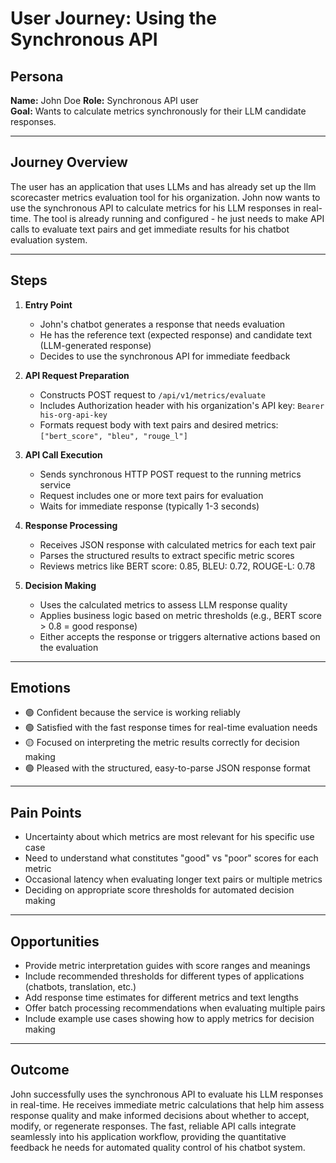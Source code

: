 # User Journey: Using the Synchronous API

## Persona
**Name:** John Doe
**Role:** Synchronous API user  
**Goal:** Wants to calculate metrics synchronously for their LLM candidate responses.

---

## Journey Overview
The user has an application that uses LLMs and has already set up the llm scorecaster metrics evaluation tool for his organization. John now wants to use the synchronous API to calculate metrics for his LLM responses in real-time. The tool is already running and configured - he just needs to make API calls to evaluate text pairs and get immediate results for his chatbot evaluation system.

---

## Steps

1. **Entry Point**
   - John's chatbot generates a response that needs evaluation
   - He has the reference text (expected response) and candidate text (LLM-generated response)
   - Decides to use the synchronous API for immediate feedback

2. **API Request Preparation**
   - Constructs POST request to `/api/v1/metrics/evaluate`
   - Includes Authorization header with his organization's API key: `Bearer his-org-api-key`
   - Formats request body with text pairs and desired metrics: `["bert_score", "bleu", "rouge_l"]`

3. **API Call Execution**
   - Sends synchronous HTTP POST request to the running metrics service
   - Request includes one or more text pairs for evaluation
   - Waits for immediate response (typically 1-3 seconds)

4. **Response Processing**
   - Receives JSON response with calculated metrics for each text pair
   - Parses the structured results to extract specific metric scores
   - Reviews metrics like BERT score: 0.85, BLEU: 0.72, ROUGE-L: 0.78

5. **Decision Making**
   - Uses the calculated metrics to assess LLM response quality
   - Applies business logic based on metric thresholds (e.g., BERT score > 0.8 = good response)
   - Either accepts the response or triggers alternative actions based on the evaluation

---

## Emotions
- 🟢 Confident because the service is working reliably
- 🟢 Satisfied with the fast response times for real-time evaluation needs
- 🟡 Focused on interpreting the metric results correctly for decision making
- 🟢 Pleased with the structured, easy-to-parse JSON response format

---

## Pain Points
- Uncertainty about which metrics are most relevant for his specific use case
- Need to understand what constitutes "good" vs "poor" scores for each metric
- Occasional latency when evaluating longer text pairs or multiple metrics
- Deciding on appropriate score thresholds for automated decision making

---

## Opportunities
- Provide metric interpretation guides with score ranges and meanings
- Include recommended thresholds for different types of applications (chatbots, translation, etc.)
- Add response time estimates for different metrics and text lengths
- Offer batch processing recommendations when evaluating multiple pairs
- Include example use cases showing how to apply metrics for decision making

---

## Outcome
John successfully uses the synchronous API to evaluate his LLM responses in real-time. He receives immediate metric calculations that help him assess response quality and make informed decisions about whether to accept, modify, or regenerate responses. The fast, reliable API calls integrate seamlessly into his application workflow, providing the quantitative feedback he needs for automated quality control of his chatbot system.